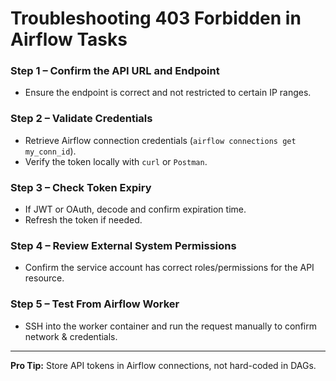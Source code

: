 # Troubleshooting 403 Forbidden in Airflow Tasks

### Step 1 – Confirm the API URL and Endpoint
- Ensure the endpoint is correct and not restricted to certain IP ranges.

### Step 2 – Validate Credentials
- Retrieve Airflow connection credentials (`airflow connections get my_conn_id`).
- Verify the token locally with `curl` or `Postman`.

### Step 3 – Check Token Expiry
- If JWT or OAuth, decode and confirm expiration time.
- Refresh the token if needed.

### Step 4 – Review External System Permissions
- Confirm the service account has correct roles/permissions for the API resource.

### Step 5 – Test From Airflow Worker
- SSH into the worker container and run the request manually to confirm network & credentials.

---
**Pro Tip:** Store API tokens in Airflow connections, not hard-coded in DAGs.
